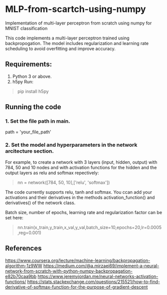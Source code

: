# MLP-from-scartch-using-numpy
Implementation of multi-layer perceptron from scratch using numpy for MNIST classification 

This code implements a multi-layer perceptron trained using backpropogation. The model includes regularization and learning rate scheduling to avoid overfitting and improve accuracy.

## Requirements:

1. Python 3 or above.
2. h5py
Run:
>pip install h5py

## Running the code

### 1. Set the file path in main.
path = 'your_file_path'

### 2. Set the model and hyperparameters in the network arcitecture section.
For example, to create a network with 3 layers (input, hidden, output) with 784, 50 and 10 nodes and with activation functions for the hidden and the output layers as relu and softmax repectively: 

> nn = network([784, 50, 10],['relu', 'softmax'])

The code currently supports relu, tanh and softmax. You ccan add your activations and their derivatives in the methods activation_function() and derivatives() of the network class.

Batch size, number of epochs, learning rate and regularization factor can be set here:
>nn.train(x_train,y_train,x_val,y_val,batch_size=10,epochs=20,lr=0.0005,reg=0.001)

## References

https://www.coursera.org/lecture/machine-learning/backpropagation-algorithm-1z9WW
https://medium.com/@a.mirzaei69/implement-a-neural-network-from-scratch-with-python-numpy-backpropagation-e82b70caa9bb
https://www.jeremyjordan.me/neural-networks-activation-functions/
https://stats.stackexchange.com/questions/215521/how-to-find-derivative-of-softmax-function-for-the-purpose-of-gradient-descent
